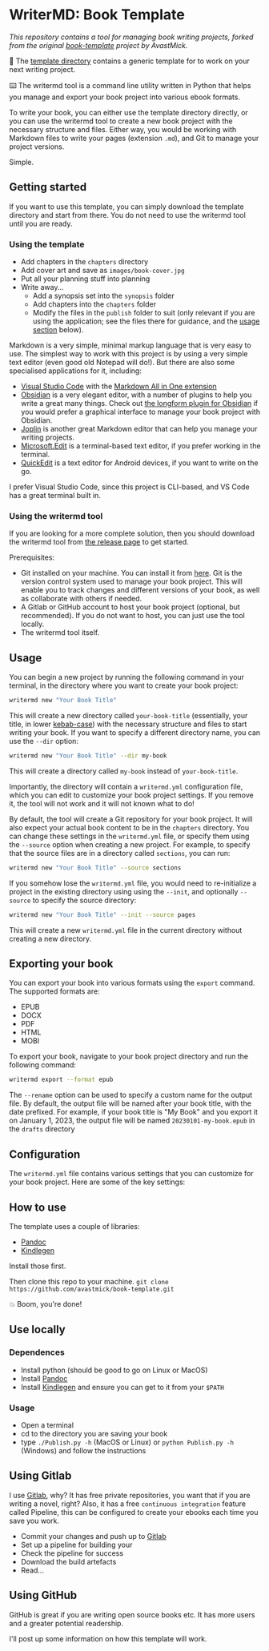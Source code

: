 
# WriterMD: Book Template

*This repository contains a tool for managing book writing projects, forked from the original [book-template](https://avastmist.github.com/book-template/) project by AvastMick.*

:book: The [template directory](wip-templace) contains a generic template for to work on your next writing project.

:keyboard: The writermd tool is a command line utility written in Python that helps you manage and export your book project into various ebook formats.

To write your book, you can either use the template directory directly, or you can use the writermd tool to create a new book project with the necessary structure and files.
Either way, you would be working with Markdown files to write your pages (extension `.md`), and Git to manage your project versions.

Simple.

## Getting started

If you want to use this template, you can simply download the template directory and start from there. You do not need to use the writermd tool until you are ready.

### Using the template

- Add chapters in the `chapters` directory
- Add cover art and save as `images/book-cover.jpg`
- Put all your planning stuff into planning
- Write away...
    + Add a synopsis set into the `synopsis` folder
    + Add chapters into the `chapters` folder
    + Modify the files in the `publish` folder to suit (only relevant if you are using the application; see the files there for guidance, and the [usage section](#usage) below).

Markdown is a very simple, minimal markup language that is very easy to use. The simplest way to work with this project is by using a very simple text editor (even good old Notepad will do!). But there are also some specialised applications for it, including:
- [Visual Studio Code](https://code.visualstudio.com/) with the [Markdown All in One extension](https://marketplace.visualstudio.com/items?itemName=yzhang.markdown-all-in-one)
- [Obsidian](https://obsidian.md/) is a very elegant editor, with a number of plugins to help you write a great many things. Check out [the longform plugin for Obsidian](https://github.com/kevboh/longform) if you would prefer a graphical interface to manage your book project with Obsidian.
- [Joplin](https://joplinapp.org/) is another great Markdown editor that can help you manage your writing projects.
- [Microsoft.Edit](https://github.com/microsoft/edit) is a terminal-based text editor, if you prefer working in the terminal.
- [QuickEdit](https://quickedit.io/) is a text editor for Android devices, if you want to write on the go.

I prefer Visual Studio Code, since this project is CLI-based, and VS Code has a great terminal built in.

### Using the writermd tool
If you are looking for a more complete solution, then you should download the writermd tool from [the release page]() to get started.

Prerequisites:
- Git installed on your machine. You can install it from [here](https://git-scm.com/). Git is the version control system used to manage your book project. This will enable you to track changes and different versions of your book, as well as collaborate with others if needed.
- A Gitlab or GitHub account to host your book project (optional, but recommended). If you do not want to host, you can just use the tool locally.
- The writermd tool itself.

## Usage

You can begin a new project by running the following command in your terminal, in the directory where you want to create your book project:

```bash
writermd new "Your Book Title"
```

This will create a new directory called `your-book-title` (essentially, your title, in lower [kebab-case]()) with the necessary structure and files to start writing your book.
If you want to specify a different directory name, you can use the `--dir` option:

```bash
writermd new "Your Book Title" --dir my-book
```
This will create a directory called `my-book` instead of `your-book-title`.

Importantly, the directory will contain a `writermd.yml` configuration file, which you can edit to customize your book project settings. If you remove it, the tool will not work and it will not known what to do!

By default, the tool will create a Git repository for your book project. It will also expect your actual book content to be in the `chapters` directory. You can change these settings in the `writermd.yml` file, or specify them using the `--source` option when creating a new project. For example, to specify that the source files are in a directory called `sections`, you can run:

```bash
writermd new "Your Book Title" --source sections
```

If you somehow lose the `writermd.yml` file, you would need to re-initialize a project in the existing directory using using the `--init`, and optionally `--source` to specify the source directory:

```bash
writermd new "Your Book Title" --init --source pages
```

This will create a new `writermd.yml` file in the current directory without creating a new directory.

## Exporting your book

You can export your book into various formats using the `export` command. The supported formats are:
- EPUB
- DOCX
- PDF
- HTML
- MOBI

To export your book, navigate to your book project directory and run the following command:

```bash
writermd export --format epub
```
The `--rename` option can be used to specify a custom name for the output file. By default, the output file will be named after your book title, with the date prefixed. For example, if your book title is "My Book" and you export it on January 1, 2023, the output file will be named `20230101-my-book.epub` in the `drafts` directory


## Configuration

The `writermd.yml` file contains various settings that you can customize for your book project. Here are some of the key settings:



## How to use

The template uses a couple of libraries:

- [Pandoc](http://pandoc.org)
- [Kindlegen](https://www.amazon.com/gp/feature.html?ie=UTF8&docId=1000765211)

Install those first.

Then clone this repo to your machine. `git clone https://github.com/avastmick/book-template.git`

:boom: Boom, you're done!



## Use locally

### Dependences

- Install python (should be good to go on Linux or MacOS)
- Install [Pandoc](http://pandoc.org)
- Install [Kindlegen](https://www.amazon.com/gp/feature.html?ie=UTF8&docId=1000765211) and ensure you can get to it from your `$PATH`

### Usage
- Open a terminal
- cd to the directory you are saving your book
- type `./Publish.py -h` (MacOS or Linux) or `python Publish.py -h` (Windows) and follow the instructions

## Using Gitlab

I use [Gitlab](http://gitlab.com), why? It has free private repositories, you want that if you are writing a novel, right? Also, it has a free `continuous integration` feature called Pipeline, this can be configured to create your ebooks each time you save you work.

- Commit your changes and push up to [Gitlab](http://gitlab.com)
- Set up a pipeline for building your
- Check the pipeline for success
- Download the build artefacts
- Read...

## Using GitHub

GitHub is great if you are writing open source books etc. It has more users and a greater potential readership.

I'll post up some information on how this template will work.
